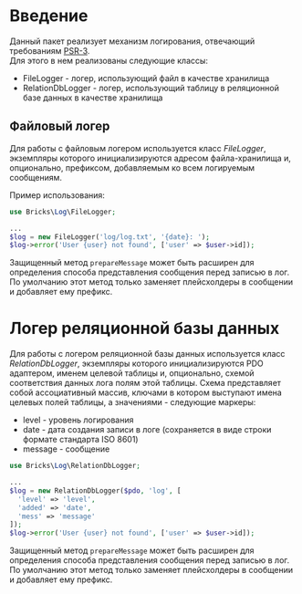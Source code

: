# Введение

Данный пакет реализует механизм логирования, отвечающий требованиям [PSR-3][].  
Для этого в нем реализованы следующие классы:

- FileLogger - логер, использующий файл в качестве хранилища
- RelationDbLogger - логер, использующий таблицу в реляционной базе данных в 
  качестве хранилища

## Файловый логер

Для работы с файловым логером используется класс _FileLogger_, экземпляры 
которого инициализируются адресом файла-хранилища и, опционально, префиксом, 
добавляемым ко всем логируемым сообщениям.

Пример использования:
```php
use Bricks\Log\FileLogger;

...
$log = new FileLogger('log/log.txt', '{date}: ');
$log->error('User {user} not found', ['user' => $user->id]);
```

Защищенный метод `prepareMessage` может быть расширен для определения способа 
представления сообщения перед записью в лог. По умолчанию этот метод только 
заменяет плейсхолдеры в сообщении и добавляет ему префикс.

# Логер реляционной базы данных

Для работы с логером реляционной базы данных используется класс 
_RelationDbLogger_, экземпляры которого инициализируются PDO адаптером, именем 
целевой таблицы и, опционально, схемой соответствия данных лога полям этой 
таблицы. Схема представляет собой ассоциативный массив, ключами в котором 
выступают имена целевых полей таблицы, а значениями - следующие маркеры:

- level - уровень логирования
- date - дата создания записи в логе (сохраняется в виде строки формате 
  стандарта ISO 8601)
- message - сообщение

```php
use Bricks\Log\RelationDbLogger;

...
$log = new RelationDbLogger($pdo, 'log', [
  'level' => 'level',
  'added' => 'date',
  'mess' => 'message'
]);
$log->error('User {user} not found', ['user' => $user->id]);
```

Защищенный метод `prepareMessage` может быть расширен для определения способа 
представления сообщения перед записью в лог. По умолчанию этот метод только 
заменяет плейсхолдеры в сообщении и добавляет ему префикс.

[PSR-3]: https://github.com/php-fig/log
